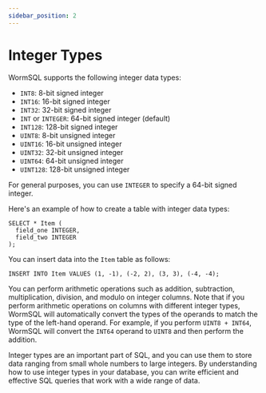 ```yaml
---
sidebar_position: 2
---
```


# Integer Types

WormSQL supports the following integer data types:
- `INT8`: 8-bit signed integer
- `INT16`: 16-bit signed integer
- `INT32`: 32-bit signed integer
- `INT` or `INTEGER`: 64-bit signed integer (default)
- `INT128`: 128-bit signed integer
- `UINT8`: 8-bit unsigned integer
- `UINT16`: 16-bit unsigned integer
- `UINT32`: 32-bit unsigned integer
- `UINT64`: 64-bit unsigned integer
- `UINT128`: 128-bit unsigned integer

For general purposes, you can use `INTEGER` to specify a 64-bit signed integer.

Here's an example of how to create a table with integer data types:

```
SELECT * Item (
  field_one INTEGER,
  field_two INTEGER
);
```

You can insert data into the `Item` table as follows:

```
INSERT INTO Item VALUES (1, -1), (-2, 2), (3, 3), (-4, -4);
```

You can perform arithmetic operations such as addition, subtraction, multiplication, division, and modulo on integer columns. Note that if you perform arithmetic operations on columns with different integer types, WormSQL will automatically convert the types of the operands to match the type of the left-hand operand. For example, if you perform `UINT8 + INT64`, WormSQL will convert the `INT64` operand to `UINT8` and then perform the addition.

Integer types are an important part of SQL, and you can use them to store data ranging from small whole numbers to large integers. By understanding how to use integer types in your database, you can write efficient and effective SQL queries that work with a wide range of data.